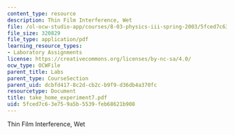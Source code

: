 ```yaml
---
content_type: resource
description: Thin Film Interference, Wet
file: /ol-ocw-studio-app/courses/8-03-physics-iii-spring-2003/5fced7c63e759a5b5539feb68621b908_take_home_experiment7.pdf
file_size: 320829
file_type: application/pdf
learning_resource_types:
- Laboratory Assignments
license: https://creativecommons.org/licenses/by-nc-sa/4.0/
ocw_type: OCWFile
parent_title: Labs
parent_type: CourseSection
parent_uid: dcbfd417-8c2d-cb2c-b9f9-d36db4a370fc
resourcetype: Document
title: take_home_experiment7.pdf
uid: 5fced7c6-3e75-9a5b-5539-feb68621b908
---
```

Thin Film Interference, Wet